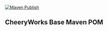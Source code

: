 [![Maven Publish](https://github.com/cheeryworks/java-base-pom/actions/workflows/maven-publish.yml/badge.svg)](https://github.com/cheeryworks/java-base-pom/actions/workflows/maven-publish.yml)

## CheeryWorks Base Maven POM 
